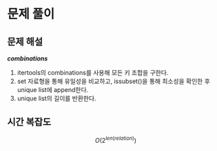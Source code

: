   # 문제 풀이

## 문제 해설

***combinations***

1. itertools의 combinations를 사용해 모든 키 조합을 구한다.
2. set 자료형을 통해 유일성을 비교하고, issubset()을 통해 최소성을 확인한 후 unique list에 append한다.
3. unique list의 길이를 반환한다.

## 시간 복잡도

$$O(2^{len(relation)})$$


